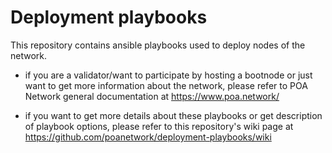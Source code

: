 # Deployment playbooks

This repository contains ansible playbooks used to deploy nodes of the network.

* if you are a validator/want to participate by hosting a bootnode or just want to get more information about the network, please refer to POA Network general documentation at https://www.poa.network/

* if you want to get more details about these playbooks or get description of playbook options, please refer to this repository's wiki page at https://github.com/poanetwork/deployment-playbooks/wiki
